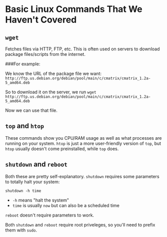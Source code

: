 # Basic Linux Commands That We Haven't Covered

## ``wget``

Fetches files via HTTP, FTP, etc. This is often used on servers to download package files/scripts from the internet.

###For example:

We know the URL of the package file we want: ``http://ftp.us.debian.org/debian/pool/main/c/cmatrix/cmatrix_1.2a-5_amd64.deb``

So to download it on the server, we run ``wget http://ftp.us.debian.org/debian/pool/main/c/cmatrix/cmatrix_1.2a-5_amd64.deb``

Now we can use that file.

## ``top`` and ``htop``

These commands show you CPU/RAM usage as well as what processes are running on your system. ``htop`` is just a more user-friendly version of ``top``, but ``htop`` usually doesn't come preinstalled, while ``top`` does.

## ``shutdown`` and ``reboot``

Both these are pretty self-explanatory. ``shutdown`` requires some parameters to totally halt your system:

``shutdown -h time``

- ``-h`` means "halt the system"
- ``time`` is usually ``now`` but can also be a scheduled time

``reboot`` doesn't require parameters to work.

Both ``shutdown`` and ``reboot`` require root priveleges, so you'll need to prefix them with ``sudo``.
